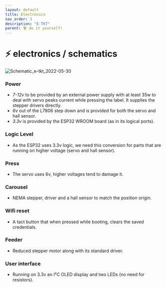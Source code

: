 ```yaml
---
layout: default
title: Electronics
nav_order: 3
description: "E-TKT"
parent: 🛠️ do it yourself!
---
```


# ⚡ electronics / schematics

![Schematic_e-tkt_2022-05-30](https://user-images.githubusercontent.com/15098003/171064999-262a4c68-01ae-4122-8584-5d784ebf6408.png)

### Power
  - *7-12v* to be provided by an external power supply with at least 35w to deal with servo peaks current while pressing the label. It supplies the stepper drivers directly.
  - *6v* out of the L7806 step down and is provided for both the servo and hall sensor.
  - *3.3v* is provided by the ESP32 WROOM board (as in its logical ports).

### Logic Level
- As the ESP32 uses 3.3v logic, we need this conversion for parts that are running on higher voltage (servo and hall sensor).

### Press
- The servo uses 6v, higher voltages tend to damage it.

### Carousel
- NEMA stepper, driver and a hall sensor to match the position origin.

### Wifi reset
- A tact button that when pressed while booting, clears the saved credentials.

### Feeder
- Reduced stepper motor along with its standard driver.

### User interface
- Running on 3.3v an I²C OLED display and two LEDs (no need for resistors).
